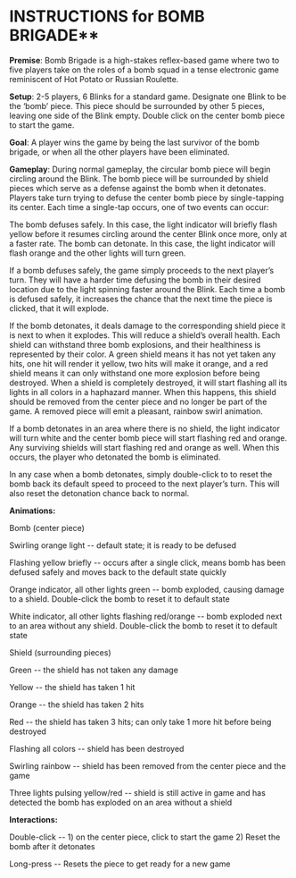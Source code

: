 # INSTRUCTIONS for BOMB BRIGADE**

**Premise**: Bomb Brigade is a high-stakes reflex-based game where two to five players take on the roles of a bomb squad in a tense electronic game reminiscent of Hot Potato or Russian Roulette. 

**Setup**: 2-5 players, 6 Blinks for a standard game. Designate one Blink to be the ‘bomb’ piece. This piece should be surrounded by other 5 pieces, leaving one side of the Blink empty. Double click on the center bomb piece to start the game. 

**Goal**: A player wins the game by being the last survivor of the bomb brigade, or when all the other players have been eliminated. 

**Gameplay**: During normal gameplay, the circular bomb piece will begin circling around the Blink. The bomb piece will be surrounded by shield pieces which serve as a defense against the bomb when it detonates. Players take turn trying to defuse the center bomb piece by single-tapping its center. Each time a single-tap occurs, one of two events can occur: 

The bomb defuses safely. In this case, the light indicator will briefly flash yellow before it resumes circling around the center Blink once more, only at a faster rate. 
The bomb can detonate. In this case, the light indicator will flash orange and the other lights will turn green. 

If a bomb defuses safely, the game simply proceeds to the next player’s turn. They will have a harder time defusing the bomb in their desired location due to the light spinning faster around the Blink. Each time a bomb is defused safely, it increases the chance that the next time the piece is clicked, that it will explode. 

If the bomb detonates, it deals damage to the corresponding shield piece it is next to when it explodes. This will reduce a shield’s overall health. Each shield can withstand three bomb explosions, and their healthiness is represented by their color. A green shield means it has not yet taken any hits, one hit will render it yellow, two hits will make it orange, and a red shield means it can only withstand one more explosion before being destroyed. When a shield is completely destroyed, it will start flashing all its lights in all colors in a haphazard manner. When this happens, this shield should be removed from the center piece and no longer be part of the game. A removed piece will emit a pleasant, rainbow swirl animation. 

If a bomb detonates in an area where there is no shield, the light indicator will turn white and the center bomb piece will start flashing red and orange. Any surviving shields will start flashing red and orange as well. When this occurs, the player who detonated the bomb is eliminated. 

In any case when a bomb detonates, simply double-click to to reset the bomb back its default speed to proceed to the next player’s turn. This will also reset the detonation chance back to normal. 

**Animations:**

Bomb (center piece) 

Swirling orange light -- default state; it is ready to be defused

Flashing yellow briefly -- occurs after a single click, means bomb has been defused safely and moves back to the default state quickly

Orange indicator, all other lights green -- bomb exploded, causing damage to a shield. Double-click the bomb to reset it to default state

White indicator, all other lights flashing red/orange -- bomb exploded next to an area without any shield. Double-click the bomb to reset it to default state

Shield (surrounding pieces) 

Green -- the shield has not taken any damage

Yellow -- the shield has taken 1 hit

Orange -- the shield has taken 2 hits

Red -- the shield has taken 3 hits; can only take 1 more hit before being destroyed

Flashing all colors -- shield has been destroyed

Swirling rainbow -- shield has been removed from the center piece and the game

Three lights pulsing yellow/red -- shield is still active in game and has detected the bomb has exploded on an area without a shield 

**Interactions:**

Double-click -- 1) on the center piece, click to start the game 2) Reset the bomb after it detonates

Long-press -- Resets the piece to get ready for a new game 

